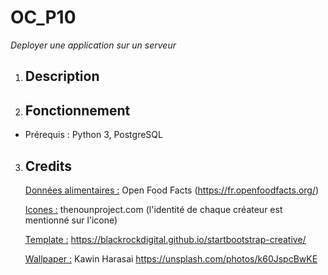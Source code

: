 # OC_P10
 *Deployer une application sur un serveur*

1. ## Description

2. ## Fonctionnement

- Prérequis : Python 3, PostgreSQL  

3. ## Credits

   <u>Données alimentaires :</u> Open Food Facts (https://fr.openfoodfacts.org/)

   <u>Icones :</u> thenounproject.com (l'identité de chaque créateur est mentionné sur l'icone)

   <u>Template :</u> https://blackrockdigital.github.io/startbootstrap-creative/

   <u>Wallpaper :</u> Kawin Harasai https://unsplash.com/photos/k60JspcBwKE

